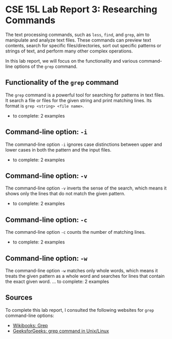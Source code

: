 # CSE 15L Lab Report 3: Researching Commands
The text processing commands, such as `less`, `find`, and `grep`, aim to manipulate and analyze text files. These commands can preview text contents, search for specific files/directories, sort out specific patterns or strings of text, and perform many other complex operations.

In this lab report, we will focus on the functionality and various command-line options of the `grep` command.

## Functionality of the `grep` command
The `grep` command is a powerful tool for searching for patterns in text files. It search a file or files for the given string and print matching lines. Its format is `grep <string> <file name>`.
- to complete: 2 examples

## Command-line option: `-i`
The command-line option `-i` ignores case distinctions between upper and lower cases in both the pattern and the input files.
- to complete: 2 examples

## Command-line option: `-v`
The command-line option `-v` inverts the sense of the search, which means it shows only the lines that do not match the given pattern.
- to complete: 2 examples

## Command-line option: `-c`
The command-line option `-c` counts the number of matching lines.
- to complete: 2 examples

## Command-line option: `-w`
The command-line option `-w` matches only whole words, which means it treats the given pattern as a whole word and searches for lines that contain the exact given word.
... to complete: 2 examples

## Sources
To complete this lab report, I consulted the following websites for `grep` command-line options:
- [Wikibooks: Grep](https://en.wikibooks.org/wiki/Grep)
- [GeeksforGeeks: grep command in Unix/Linux](https://www.geeksforgeeks.org/grep-command-in-unixlinux/)
